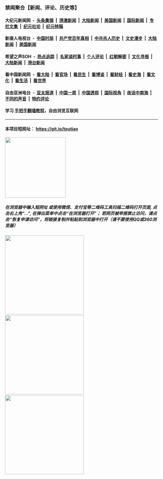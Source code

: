 ### 禁闻聚合【新闻、评论、历史等】

#### 大纪元新闻网 &nbsp;-&nbsp; [头条集锦](indexes/E头条集锦.md?t=02151355) &nbsp;|&nbsp; [港澳新闻](indexes/E港澳新闻.md?t=02151355)  &nbsp;|&nbsp; [大陆新闻](indexes/E大陆新闻.md?t=02151355) &nbsp;|&nbsp; [美国新闻](indexes/E美国新闻.md?t=02151355) &nbsp;|&nbsp; [国际新闻](indexes/E国际新闻.md?t=02151355) &nbsp;|&nbsp; [专栏文集](indexes/E专栏文集.md?t=02151355) &nbsp;|&nbsp; [纪元社论](indexes/E纪元社论.md?t=02151355) &nbsp;|&nbsp; [纪元特稿](indexes/E纪元特稿.md?t=02151355) 

#### 新唐人电视台 &nbsp;-&nbsp; [中国时局](indexes/N中国时局.md?t=02151355) &nbsp;|&nbsp; [共产党百年真相](indexes/N共产党百年真相.md?t=02151355) &nbsp;|&nbsp; [中共杀人历史](indexes/N中共杀人历史.md?t=02151355) &nbsp;|&nbsp; [文史漫步](indexes/N文史漫步.md?t=02151355) &nbsp;|&nbsp; [大陆新闻](indexes/N大陆新闻.md?t=02151355) &nbsp;|&nbsp; [美国新闻](indexes/N美国新闻.md?t=02151355)

#### 希望之声SOH &nbsp;-&nbsp; [热点追踪](indexes/H热点追踪.md?t=02151355) &nbsp;|&nbsp; [名家谈时事](indexes/H名家谈时事.md?t=02151355) &nbsp;|&nbsp; [个人评论](indexes/H个人评论.md?t=02151355)  &nbsp;|&nbsp; [红朝解密](indexes/H红朝解密.md?t=02151355) &nbsp;|&nbsp; [文化寻根](indexes/H文化寻根.md?t=02151355) &nbsp;|&nbsp; [大陆新闻](indexes/H大陆新闻.md?t=02151355) &nbsp;|&nbsp; [港台新闻](indexes/H港台新闻.md?t=02151355)

#### 看中国新闻网 &nbsp;-&nbsp; [看大陆](indexes/S看大陆.md?t=02151355) &nbsp;|&nbsp; [看官场](indexes/S看官场.md?t=02151355) &nbsp;|&nbsp; [看民生](indexes/S看民生.md?t=02151355)  &nbsp;|&nbsp; [看博谈](indexes/S看博谈.md?t=02151355) &nbsp;|&nbsp; [看财经](indexes/S看财经.md?t=02151355) &nbsp;|&nbsp; [看史海](indexes/S看史海.md?t=02151355) &nbsp;|&nbsp; [看文化](indexes/S看文化.md?t=02151355) &nbsp;|&nbsp; [看生活](indexes/S看生活.md?t=02151355) &nbsp;|&nbsp; [看世界](indexes/S看世界.md?t=02151355)

#### 自由亚洲电台 &nbsp;-&nbsp; [亚太报道](indexes/R亚太报道.md?t=02151355) &nbsp;|&nbsp; [中国一周](indexes/R中国一周.md?t=02151355) &nbsp;|&nbsp; [中国透视](indexes/R中国透视.md?t=02151355)  &nbsp;|&nbsp; [国际视角](indexes/R国际视角.md?t=02151355) &nbsp;|&nbsp; [夜话中南海](indexes/R夜话中南海.md?t=02151355) &nbsp;|&nbsp; [不同的声音](indexes/R不同的声音.md?t=02151355) &nbsp;|&nbsp; [特约评论](indexes/R特约评论.md?t=02151355)

#### 学习 [手把手翻墙教程](https://github.com/gfw-breaker/guides/wiki)，自由浏览互联网

----

#### 本项目短网址： https://git.io/toutiao
<img src="https://raw.githubusercontent.com/gfw-breaker/banned-news/master/scripts/img/qr.png" width="200px"/>  

##### 在浏览器中输入短网址 或使用微信、支付宝等二维码工具扫描二维码打开页面, 点击右上角"...", 在弹出菜单中点击“在浏览器打开”； 若网页被举报禁止访问，请点击“恢复申请访问”，将链接复制并粘贴到浏览器中打开（请不要使用QQ或360浏览器）

<img src="https://raw.githubusercontent.com/gfw-breaker/banned-news/master/scripts/img/1.png" width="260px"/> &nbsp; <img src="https://raw.githubusercontent.com/gfw-breaker/banned-news/master/scripts/img/2.png" width="260px"/> &nbsp; <img src="https://raw.githubusercontent.com/gfw-breaker/banned-news/master/scripts/img/3.png" width="260px"/>
